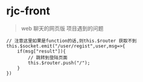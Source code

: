 # rjc-front

> web 聊天的网页版
项目遇到的问题
```
// 注意这里如果是function的话,则this.$router 获取不到
this.$socket.emit("/user/regist",user,msg=>{
    if(msg["result"]){
        // 跳转到登陆页面
        this.$router.push("/");
    }
})
```